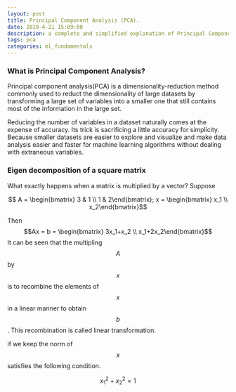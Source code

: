 ```yaml
---
layout: post
title: Principal Component Analysis (PCA).
date: 2019-4-21 15:09:00
description: a complete and simplified explanation of Principal Component Analysis (PCA).
tags: pca
categories: ml_fundamentals
---
```

### What is Principal Component Analysis?
Principal component analysis(PCA) is a dimensionality-reduction method commonly used to reduct the dimensionality of large datasets by transforming a large set of variables into a smaller one that still contains most of the information in the large set.

Reducing the number of variables in a dataset naturally comes at the expense of accuracy. Its trick is sacrificing a little accuracy for simplicity. Because smaller datasets are easier to explore and visualize and make data analysis easier and faster for machine learning algorithms without dealing with extraneous variables.
### Eigen decomposition of a square matrix

What exactly happens when a matrix is multiplied by a vector? Suppose 

$$ A = \begin{bmatrix} 3 & 1 \\ 1 & 2\end{bmatrix}; x =  \begin{bmatrix} x_1 \\ x_2\end{bmatrix}$$

Then $$Ax = b = \begin{bmatrix} 3x_1+x_2 \\ x_1+2x_2\end{bmatrix}$$
It can be seen that the multipling $$A$$ by $$x$$ is to recombine the elements of $$x$$ in a linear manner to obtain $$b$$. This recombination is called linear transformation.

if we keep the norm of $$x$$ satisfies the following condition. 

$$x_1^2+x_2^2 = 1$$


